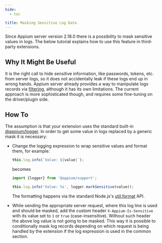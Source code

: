 ```yaml
---
hide:
  - toc

title: Masking Sensitive Log Data
---
```


Since Appium server version 2.18.0 there is a possibility to mask sensitive
values in logs. The below tutorial explains how to use this feature in third-party
extensions.

## Why It Might Be Useful

It is the right call to hide sensitive information, like passwords, tokens, etc.
from server logs, so it does not accidentally leak if these logs end up in wrong hands.
Appium server already provides a way to manipulate logs records via
[filtering](../guides/log-filters.md), although it has its own limitations.
The current approach is more sophisticated though, and requires some fine-tuning
on the driver/plugin side.

## How To

The assumption is that your extension uses the standard built-in
[@appium/logger](https://www.npmjs.com/package/@appium/logger).
In order to get some value in logs replaced by a generic mask it is necessary:

- Change the logging expression to wrap sensitive values and format them, for example:

    ```js
    this.log.info(`Value: ${value}`);
    ```

    becomes

    ```js
    import {logger} from '@appium/support';

    this.log.info('Value: %s', logger.markSensitive(value));
    ```

    The formatting happens via the standard Node.js's
    [util.format](https://nodejs.org/api/util.html#utilformatformat-args) API.

- While sending the appropriate server request, where this log line is used and should be masked,
  add the custom header `X-Appium-Is-Sensitive` with its value set to `1` or `true` (case-insensitive).
  Without such header the above log value is not going to be masked.
  This way it is possible to conditionally mask log records depending on which
  request is being handled by the extension if the log expression is used in the
  common section.
